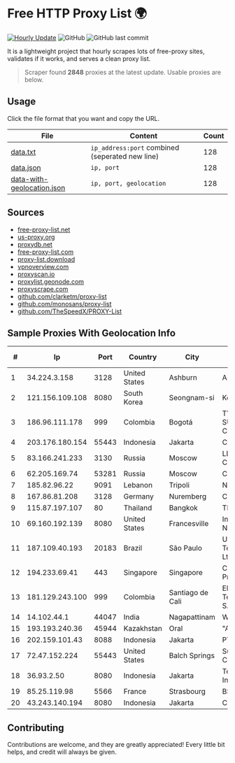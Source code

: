 
# Free HTTP Proxy List 🌍

[![Hourly Update](https://github.com/mertguvencli/http-proxy-list/actions/workflows/main.yml/badge.svg?branch=main)](https://github.com/mertguvencli/http-proxy-list/actions/workflows/main.yml)
![GitHub](https://img.shields.io/github/license/mertguvencli/http-proxy-list)
![GitHub last commit](https://img.shields.io/github/last-commit/mertguvencli/http-proxy-list)

It is a lightweight project that hourly scrapes lots of free-proxy sites, validates if it works, and serves a clean proxy list.


> Scraper found **2848** proxies at the latest update. Usable proxies are below.

## Usage

Click the file format that you want and copy the URL.


|File|Content|Count|
|----|-------|-----|
|[data.txt](https://raw.githubusercontent.com/mertguvencli/http-proxy-list/main/proxy-list/data.txt)|`ip_address:port` combined (seperated new line)|128|
|[data.json](https://raw.githubusercontent.com/mertguvencli/http-proxy-list/main/proxy-list/data.json)|`ip, port`|128|
|[data-with-geolocation.json](https://raw.githubusercontent.com/mertguvencli/http-proxy-list/main/proxy-list/data-with-geolocation.json)|`ip, port, geolocation`|128|

## Sources

* [free-proxy-list.net](https://free-proxy-list.net)
* [us-proxy.org](https://www.us-proxy.org)
* [proxydb.net](http://proxydb.net)
* [free-proxy-list.com](https://free-proxy-list.com/?page=&port=&type%5B%5D=http&type%5B%5D=https&up_time=0&search=Search)
* [proxy-list.download](https://www.proxy-list.download/HTTP)
* [vpnoverview.com](https://vpnoverview.com/privacy/anonymous-browsing/free-proxy-servers)
* [proxyscan.io](https://www.proxyscan.io)
* [proxylist.geonode.com](https://proxylist.geonode.com/api/proxy-list?limit=300&page=1&sort_by=lastChecked&sort_type=desc&protocols=http,https)
* [proxyscrape.com](https://api.proxyscrape.com/v2/?request=displayproxies&protocol=http&timeout=10000&country=all&ssl=all&anonymity=all)
* [github.com/clarketm/proxy-list](https://raw.githubusercontent.com/clarketm/proxy-list/master/proxy-list-raw.txt)
* [github.com/monosans/proxy-list](https://raw.githubusercontent.com/monosans/proxy-list/main/proxies/http.txt)
* [github.com/TheSpeedX/PROXY-List](https://raw.githubusercontent.com/TheSpeedX/PROXY-List/master/http.txt)


## Sample Proxies With Geolocation Info

|#|Ip|Port|Country|City|Internet Service Provider|
|-|--|----|-------|----|-------------------------|
|1|34.224.3.158|3128|United States|Ashburn|Amazon.com, Inc.|
|2|121.156.109.108|8080|South Korea|Seongnam-si|Korea Telecom|
|3|186.96.111.178|999|Colombia|Bogotá|TV AZTECA SUCURSAL COLOMBIA|
|4|203.176.180.154|55443|Indonesia|Jakarta|CEPATNET|
|5|83.166.241.233|3130|Russia|Moscow|LLC Management Company "Svyaz"|
|6|62.205.169.74|53281|Russia|Moscow|CORBINA|
|7|185.82.96.22|9091|Lebanon|Tripoli|NET 360 S.A.R.L|
|8|167.86.81.208|3128|Germany|Nuremberg|Contabo GmbH|
|9|115.87.197.107|80|Thailand|Bangkok|TRUEBB|
|10|69.160.192.139|8080|United States|Francesville|Intelligent Fiber Network|
|11|187.109.40.193|20183|Brazil|São Paulo|Ultranet Telecomunicações Ltda|
|12|194.233.69.41|443|Singapore|Singapore|Contabo Asia Private Limited|
|13|181.129.243.100|999|Colombia|Santiago de Cali|EPM Telecomunicaciones S.A. E.S.P.|
|14|14.102.44.1|44047|India|Nagapattinam|WORLDPHONE|
|15|193.193.240.36|45944|Kazakhstan|Oral|"ASTEL" OJSC|
|16|202.159.101.43|8088|Indonesia|Jakarta|PT IndoInternet|
|17|72.47.152.224|55443|United States|Balch Springs|Suddenlink Communications|
|18|36.93.2.50|8080|Indonesia|Jakarta|Telekomunikasi Indonesia|
|19|85.25.119.98|5566|France|Strasbourg|BSB-SERVICE|
|20|43.243.140.194|8080|Indonesia|Jakarta|CEPATNET|



## Contributing

Contributions are welcome, and they are greatly appreciated! Every
little bit helps, and credit will always be given.

